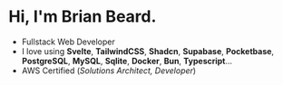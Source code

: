 # Hi, I'm Brian Beard.

- Fullstack Web Developer
- I love using __Svelte__, __TailwindCSS__, __Shadcn__, __Supabase__, __Pocketbase__, __PostgreSQL__, __MySQL__, __Sqlite__, __Docker__, __Bun__, __Typescript__...
- AWS Certified (_Solutions Architect, Developer_)
